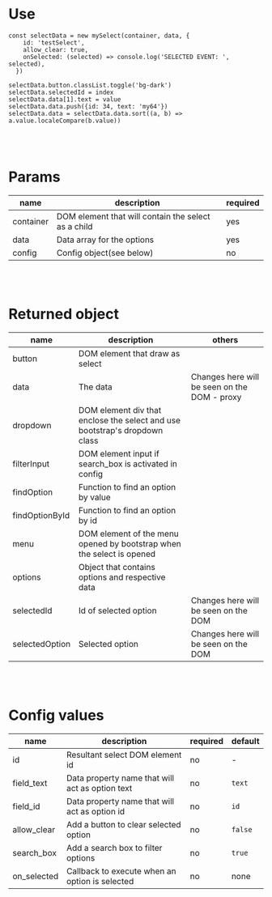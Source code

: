 # Use
```(Javascript)
const selectData = new mySelect(container, data, {
    id: 'testSelect',
    allow_clear: true,
    onSelected: (selected) => console.log('SELECTED EVENT: ', selected),
  })

selectData.button.classList.toggle('bg-dark')
selectData.selectedId = index
selectData.data[1].text = value
selectData.data.push({id: 34, text: 'my64'})
selectData.data = selectData.data.sort((a, b) => a.value.localeCompare(b.value))
```

<br></br>

# Params
| name | description | required |
|---|---|---|
|container|DOM element that will contain the select as a child|yes|
|data|Data array for the options|yes|
|config|Config object(see below)|no|

<br></br>

# Returned object
| name | description | others |
|---|---|---|
|button|DOM element that draw as select|
|data|The data|Changes here will be seen on the DOM - proxy
|dropdown|DOM element div that enclose the select and use bootstrap's dropdown class|
|filterInput|DOM element input if search_box is activated in config|
|findOption|Function to find an option by value|
|findOptionById|Function to find an option by id|
|menu|DOM element of the menu opened by bootstrap when the select is opened|
|options|Object that contains options and respective data|
|selectedId|Id of selected option|Changes here will be seen on the DOM
|selectedOption|Selected option|Changes here will be seen on the DOM

<br></br>

# Config values
| name | description | required | default |
|---|---|---|---|
| id | Resultant select DOM element id | no | - |
| field_text | Data property name that will act as option text | no | ```text``` |
| field_id | Data property name that will act as option id | no | ```id``` |
| allow_clear | Add a button to clear selected option | no | ```false```|
| search_box | Add a search box to filter options | no | ```true``` |
| on_selected | Callback to execute when an option is selected | no | none |